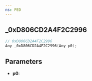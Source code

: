 ```yaml
---
ns: PED
---
```

## _0xD806CD2A4F2C2996

```c
// 0xD806CD2A4F2C2996
Any _0xD806CD2A4F2C2996(Any p0);
```

## Parameters
* **p0**:
